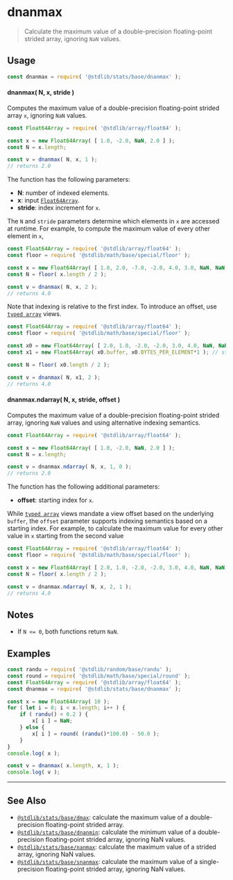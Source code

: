 <!--

@license Apache-2.0

Copyright (c) 2020 The Stdlib Authors.

Licensed under the Apache License, Version 2.0 (the "License");
you may not use this file except in compliance with the License.
You may obtain a copy of the License at

   http://www.apache.org/licenses/LICENSE-2.0

Unless required by applicable law or agreed to in writing, software
distributed under the License is distributed on an "AS IS" BASIS,
WITHOUT WARRANTIES OR CONDITIONS OF ANY KIND, either express or implied.
See the License for the specific language governing permissions and
limitations under the License.

-->

# dnanmax

> Calculate the maximum value of a double-precision floating-point strided array, ignoring `NaN` values.

<section class="intro">

</section>

<!-- /.intro -->

<section class="usage">

## Usage

```javascript
const dnanmax = require( '@stdlib/stats/base/dnanmax' );
```

#### dnanmax( N, x, stride )

Computes the maximum value of a double-precision floating-point strided array `x`, ignoring `NaN` values.

```javascript
const Float64Array = require( '@stdlib/array/float64' );

const x = new Float64Array( [ 1.0, -2.0, NaN, 2.0 ] );
const N = x.length;

const v = dnanmax( N, x, 1 );
// returns 2.0
```

The function has the following parameters:

-   **N**: number of indexed elements.
-   **x**: input [`Float64Array`][@stdlib/array/float64].
-   **stride**: index increment for `x`.

The `N` and `stride` parameters determine which elements in `x` are accessed at runtime. For example, to compute the maximum value of every other element in `x`,

```javascript
const Float64Array = require( '@stdlib/array/float64' );
const floor = require( '@stdlib/math/base/special/floor' );

const x = new Float64Array( [ 1.0, 2.0, -7.0, -2.0, 4.0, 3.0, NaN, NaN ] );
const N = floor( x.length / 2 );

const v = dnanmax( N, x, 2 );
// returns 4.0
```

Note that indexing is relative to the first index. To introduce an offset, use [`typed array`][mdn-typed-array] views.

<!-- eslint-disable stdlib/capitalized-comments -->

```javascript
const Float64Array = require( '@stdlib/array/float64' );
const floor = require( '@stdlib/math/base/special/floor' );

const x0 = new Float64Array( [ 2.0, 1.0, -2.0, -2.0, 3.0, 4.0, NaN, NaN ] );
const x1 = new Float64Array( x0.buffer, x0.BYTES_PER_ELEMENT*1 ); // start at 2nd element

const N = floor( x0.length / 2 );

const v = dnanmax( N, x1, 2 );
// returns 4.0
```

#### dnanmax.ndarray( N, x, stride, offset )

Computes the maximum value of a double-precision floating-point strided array, ignoring `NaN` values and using alternative indexing semantics.

```javascript
const Float64Array = require( '@stdlib/array/float64' );

const x = new Float64Array( [ 1.0, -2.0, NaN, 2.0 ] );
const N = x.length;

const v = dnanmax.ndarray( N, x, 1, 0 );
// returns 2.0
```

The function has the following additional parameters:

-   **offset**: starting index for `x`.

While [`typed array`][mdn-typed-array] views mandate a view offset based on the underlying `buffer`, the `offset` parameter supports indexing semantics based on a starting index. For example, to calculate the maximum value for every other value in `x` starting from the second value

```javascript
const Float64Array = require( '@stdlib/array/float64' );
const floor = require( '@stdlib/math/base/special/floor' );

const x = new Float64Array( [ 2.0, 1.0, -2.0, -2.0, 3.0, 4.0, NaN, NaN ] );
const N = floor( x.length / 2 );

const v = dnanmax.ndarray( N, x, 2, 1 );
// returns 4.0
```

</section>

<!-- /.usage -->

<section class="notes">

## Notes

-   If `N <= 0`, both functions return `NaN`.

</section>

<!-- /.notes -->

<section class="examples">

## Examples

<!-- eslint no-undef: "error" -->

```javascript
const randu = require( '@stdlib/random/base/randu' );
const round = require( '@stdlib/math/base/special/round' );
const Float64Array = require( '@stdlib/array/float64' );
const dnanmax = require( '@stdlib/stats/base/dnanmax' );

const x = new Float64Array( 10 );
for ( let i = 0; i < x.length; i++ ) {
    if ( randu() < 0.2 ) {
        x[ i ] = NaN;
    } else {
        x[ i ] = round( (randu()*100.0) - 50.0 );
    }
}
console.log( x );

const v = dnanmax( x.length, x, 1 );
console.log( v );
```

</section>

<!-- /.examples -->

<!-- Section for related `stdlib` packages. Do not manually edit this section, as it is automatically populated. -->

<section class="related">

* * *

## See Also

-   <span class="package-name">[`@stdlib/stats/base/dmax`][@stdlib/stats/base/dmax]</span><span class="delimiter">: </span><span class="description">calculate the maximum value of a double-precision floating-point strided array.</span>
-   <span class="package-name">[`@stdlib/stats/base/dnanmin`][@stdlib/stats/base/dnanmin]</span><span class="delimiter">: </span><span class="description">calculate the minimum value of a double-precision floating-point strided array, ignoring NaN values.</span>
-   <span class="package-name">[`@stdlib/stats/base/nanmax`][@stdlib/stats/base/nanmax]</span><span class="delimiter">: </span><span class="description">calculate the maximum value of a strided array, ignoring NaN values.</span>
-   <span class="package-name">[`@stdlib/stats/base/snanmax`][@stdlib/stats/base/snanmax]</span><span class="delimiter">: </span><span class="description">calculate the maximum value of a single-precision floating-point strided array, ignoring NaN values.</span>

</section>

<!-- /.related -->

<!-- Section for all links. Make sure to keep an empty line after the `section` element and another before the `/section` close. -->

<section class="links">

[@stdlib/array/float64]: https://github.com/stdlib-js/stdlib/tree/develop/lib/node_modules/%40stdlib/array/float64

[mdn-typed-array]: https://developer.mozilla.org/en-US/docs/Web/JavaScript/Reference/Global_Objects/TypedArray

<!-- <related-links> -->

[@stdlib/stats/base/dmax]: https://github.com/stdlib-js/stdlib/tree/develop/lib/node_modules/%40stdlib/stats/base/dmax

[@stdlib/stats/base/dnanmin]: https://github.com/stdlib-js/stdlib/tree/develop/lib/node_modules/%40stdlib/stats/base/dnanmin

[@stdlib/stats/base/nanmax]: https://github.com/stdlib-js/stdlib/tree/develop/lib/node_modules/%40stdlib/stats/base/nanmax

[@stdlib/stats/base/snanmax]: https://github.com/stdlib-js/stdlib/tree/develop/lib/node_modules/%40stdlib/stats/base/snanmax

<!-- </related-links> -->

</section>

<!-- /.links -->

